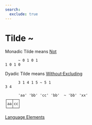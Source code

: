 ```yaml
---
search:
  exclude: true
---
```

<h1 class="heading"><span class="name">Tilde</span> <span class="command">~</span></h1>

Monadic Tilde means
[Not](../primitive-functions/not.md)
```apl
      ~ 0 1 0 1
1 0 1 0
```

Dyadic Tilde means
[Without;Excluding](../primitive-functions/excluding.md)
```apl
      3 1 4 1 5 ~ 5 1
3 4

      'aa' 'bb' 'cc' 'bb'  ~ 'bb' 'xx'
┌──┬──┐
│aa│cc│
└──┴──┘
```
[Language Elements](./language-elements.md)


